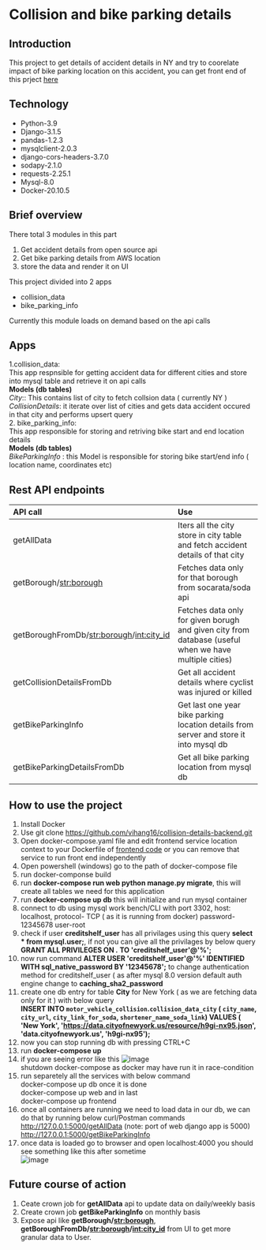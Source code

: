 # Collision and bike parking details
## Introduction
This project to get details of accident details in NY and try to coorelate impact of bike parking location on this accident, you can get front end of this prject [here](https://github.com/vihang16/collision-info-frontend)

## Technology
 - Python-3.9
 - Django-3.1.5
 - pandas-1.2.3
 - mysqlclient-2.0.3
 - django-cors-headers-3.7.0
 - sodapy-2.1.0
 - requests-2.25.1
 - Mysql-8.0
 - Docker-20.10.5

## Brief overview
There total 3 modules in this part
1. Get accident details from open source api
2. Get bike parking details from AWS location
3. store the data and render it on UI

This project divided into 2 apps
 - collision_data
 - bike_parking_info

Currently this module loads on demand based on the api calls


## Apps
  1.collision_data:<br/>This app respnsible for getting accident data for different cities and store into mysql table and retrieve it on api calls<br/>
    **Models (db tables)**<br/>
    *City*:: This contains list of city to fetch collsion data ( currently NY )<br/>
    *CollisionDetails*: it iterate over list of cities and gets data accident occured in that city and performs upsert query<br/>
  2. bike_parking_info:<br/>This app responsible for storing and retriving bike start and end location details<br/>
    **Models (db tables)** <br/>
    *BikeParkingInfo* : this Model is responsible for storing bike start/end info ( location name, coordinates etc)
     

## Rest API endpoints
 API call | Use
 | :--| :-- |
 getAllData | Iters all the city store in city table and fetch accident details of that city
 getBorough/<str:borough> | Fetches data only for that borough from socarata/soda api
 getBoroughFromDb/<str:borough>/<int:city_id> | Fetches data only for given borugh and given city from database (useful when we have multiple cities)
 getCollisionDetailsFromDb | Get all accident details where cyclist was injured or killed
 getBikeParkingInfo | Get last one year bike parking location details from server and store it into mysql db
 getBikeParkingDetailsFromDb | Get all bike parking location from mysql db
 
 ## How to use the project
 1. Install Docker
 2. Use git clone  https://github.com/vihang16/collision-details-backend.git
 3. Open docker-compose.yaml file and edit frontend service location context to your Dockerfile of [frontend code](https://github.com/vihang16/collision-info-frontend) or you can remove that service to run front end independently 
 4. Open powershell (windows) go to the path of docker-compose file
 5. run docker-componse build
 6. run **docker-compose run web python manage.py migrate**, this will create all tables we need for this application
 7. run **docker-compose up db**  this will initialize and run mysql container
 8. connect to db using mysql work bench/CLI with port 3302, host: localhost, protocol- TCP ( as it is running from docker) password- 12345678 user-root
 9. check if user  **creditshelf_user** has all privilages using this query **select * from mysql.user;**, if not you can give all the privilages by below query  <br/> **GRANT ALL PRIVILEGES ON *.* TO 'creditshelf_user'@'%';**
 10. now run command **ALTER USER 'creditshelf_user'@'%' IDENTIFIED WITH sql_native_password BY '12345678';** to change authentication method for creditshelf_user ( as after mysql 8.0 version default auth engine change to  **caching_sha2_password** 
 11. create one db entry for table **City** for New York ( as we are fetching data only for it ) with below query <br/> **INSERT INTO `motor_vehicle_collision`.`collision_data_city`
(
`city_name`,
`city_url`,
`city_link_for_soda`,
`shortener_name_soda_link`)
VALUES
(
'New York',
'https://data.cityofnewyork.us/resource/h9gi-nx95.json',
'data.cityofnewyork.us',
'h9gi-nx95');**
 12. now you can stop running db with pressing CTRL+C
 13. run **docker-compose up**
 14. if you are seeing error like this ![image](https://user-images.githubusercontent.com/17112329/111816783-41655800-8903-11eb-8d4e-46c2f0888886.png) <br/> shutdown docker-compose as docker may have run it in race-condition
 15. run separetely all the services with below command <br/> docker-compose up db once it is done <br/> docker-compose up web and in last <br/> docker-compose up frontend
 16. once all containers are running we need to load data in our db, we can do that by running below curl/Postman commands <br/> http://127.0.0.1:5000/getAllData (note: port of web django app is 5000) <br/> http://127.0.0.1:5000/getBikeParkingInfo
 17. once data is loaded go to browser and open localhost:4000  you should see something like this after sometime <br/> ![image](https://user-images.githubusercontent.com/17112329/111817752-6908f000-8904-11eb-999a-29c374961785.png)


## Future course of action
1. Ceate crown job for **getAllData** api to update data on daily/weekly basis
2. Create crown job **getBikeParkingInfo** on monthly basis
3. Expose api like **getBorough/<str:borough>**, **getBoroughFromDb/<str:borough>/<int:city_id>** from UI to get more granular data to User.
 
 
  



